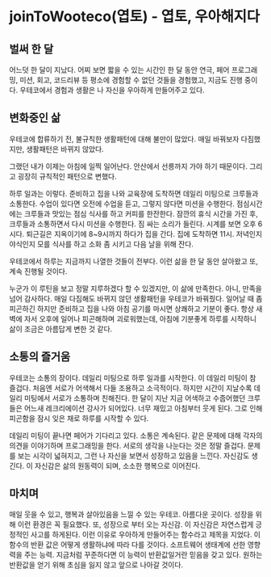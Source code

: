 # joinToWooteco(엽토) - 엽토, 우아해지다

## 벌써 한 달

어느덧 한 달이 지났다.
어찌 보면 짧을 수 있는 시간인 한 달 동안 연극, 페어 프로그래밍, 미션, 회고, 코드리뷰 등 평소에 경험할 수 없던 것들을 경험했고, 지금도 진행 중이다.
우테코에서 경험과 생활은 나 자신을 우아하게 만들어주고 있다.

## 변화중인 삶

우테코에 합류하기 전, 불규칙한 생활패턴에 대해 불만이 많았다.
매일 바꿔보자 다짐했지만, 생활패턴은 바뀌지 않았다.

그랬던 내가 이제는 아침에 일찍 일어난다. 안산에서 선릉까지 가야 하기 때문이다.
그리고 굉장히 규칙적인 패턴으로 변했다.

하루 일과는 이렇다.
준비하고 집을 나와 교육장에 도착하면 데일리 미팅으로 크루들과 소통한다.
수업이 있다면 오전에 수업을 듣고, 그렇지 않다면 미션을 수행한다.
점심시간에는 크루들과 맛있는 점심 식사를 하고 커피를 한잔한다.
잠깐의 휴식 시간을 가진 후, 크루들과 소통하면서 다시 미션을 수행한다.
짐 싸는 소리가 들린다. 시계를 보면 오후 6시다.
퇴근길은 지옥이기에 8~9시까지 하다가 집을 간다.
집에 도착하면 11시.
저녁인지 야식인지 모를 식사를 하고 소화 좀 시키고 다음 날을 위해 잔다.

우테코에서 하루는 지금까지 나열한 것들이 전부다.
이런 삶을 한 달 동안 살아왔고 또, 계속 진행될 것이다.

누군가 이 루틴을 보고 정말 지루하겠다 할 수 있겠지만, 이 삶에 만족한다. 아니, 만족을 넘어 감사하다.
매일 다짐해도 바뀌지 않던 생활패턴을 우테코가 바꿔줬다.
일어날 때 좀 피곤하긴 하지만 준비하고 집을 나와 아침 공기를 마시면 상쾌하고 기분이 좋다.
항상 새벽에 자서 오후에 일어나 피곤해하며 괴로워했는데, 아침에 기분좋게 하루를 시작하니 삶이 조금은 아름답게 변한 것 같다.

## 소통의 즐거움

우테코는 소통의 장이다.
데일리 미팅으로 하루 일과를 시작한다. 이 데일리 미팅이 참 즐겁다.
처음엔 서로가 어색해서 다들 조용하고 소극적이다.
하지만 시간이 지날수록 데일리 미팅에서 서로가 소통하며 친해진다.
한 달이 지난 지금 어색하고 수줍어했던 크루들은 어느새 레크리에이션 강사가 되어있다.
너무 재밌고 아침부터 웃게 된다. 그로 인해 피곤함을 잠시 잊은 채로 하루를 시작할 수 있다.

데일리 미팅이 끝나면 페어가 기다리고 있다. 소통은 계속된다.
같은 문제에 대해 각자의 의견을 이야기하며 프로그래밍을 한다.
서로의 생각을 나눈다는 것은 정말 즐겁다.
문제를 보는 시각이 넓혀지고, 그런 나 자신을 보면서 성장하고 있음을 느낀다. 자신감도 생긴다.
이 자신감은 삶의 원동력이 되며, 소소한 행복으로 이어진다.

## 마치며

매일 웃을 수 있고, 행복과 살아있음을 느낄 수 있는 우테코. 아름다운 곳이다.
성장을 위해 이런 환경은 꼭 필요했다. 또, 성장으로 부터 오는 자신감. 이 자신감은 자연스럽게 긍정적인 사고를 하게된다.
이런 이유로 우아하게 만들어주는 함수라고 제목을 지었다.
이 함수의 반환 값은 어떻게 생활하냐에 따라 다를 것이다.
소프트웨어 생태계에 선한 영향력을 주는 능력. 지금처럼 꾸준하다면 이 능력이 반환값일거란 믿음을 갖고 있다.
원하는 반환값을 얻기 위해 초심을 잃지 않고 앞으로 나아갈 것이다.
